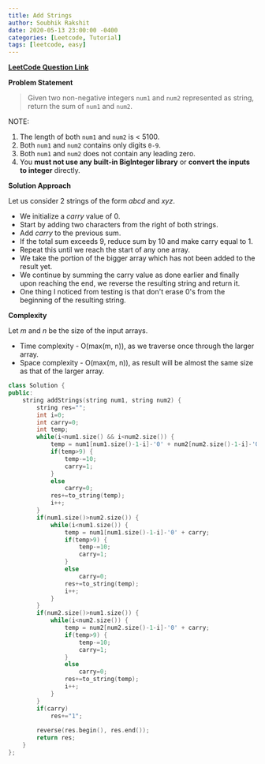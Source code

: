```yaml
---
title: Add Strings
author: Soubhik Rakshit
date: 2020-05-13 23:00:00 -0400
categories: [Leetcode, Tutorial]
tags: [leetcode, easy]
---
```


[**LeetCode Question Link**](https://leetcode.com/problems/add-strings/)

**Problem Statement**

> Given two non-negative integers `num1` and `num2` represented as string, return the sum of `num1` and `num2`.

NOTE:
1. The length of both `num1` and `num2` is < 5100.
2. Both `num1` and `num2` contains only digits `0-9`.
3. Both `num1` and `num2` does not contain any leading zero.
4. You **must not use any built-in BigInteger library** or **convert the inputs to integer** directly.

**Solution Approach**

Let us consider 2 strings of the form _abcd_ and _xyz_.
* We initialize a _carry_ value of 0.
* Start by adding two characters from the right of both strings.
* Add _carry_ to the previous sum.
* If the total sum exceeds 9, reduce sum by 10 and make carry equal to 1.
* Repeat this until we reach the start of any one array.
* We take the portion of the bigger array which has not been added to the result yet.
* We continue by summing the carry value as done earlier and finally upon reaching the end, we reverse the resulting string and return it.
* One thing I noticed from testing is that don't erase 0's from the beginning of the resulting string.

**Complexity**

Let _m_ and _n_ be the size of the input arrays.
* Time complexity - O(max(m, n)), as we traverse once through the larger array.
* Space complexity - O(max(m, n)), as result will be almost the same size as that of the larger array.

```c++
class Solution {
public:
    string addStrings(string num1, string num2) {
        string res="";
        int i=0;
        int carry=0;
        int temp;
        while(i<num1.size() && i<num2.size()) {
            temp = num1[num1.size()-1-i]-'0' + num2[num2.size()-1-i]-'0' + carry;
            if(temp>9) {
                temp-=10;
                carry=1;
            }
            else
                carry=0;
            res+=to_string(temp);
            i++;
        }
        if(num1.size()>num2.size()) {
            while(i<num1.size()) {
                temp = num1[num1.size()-1-i]-'0' + carry;
                if(temp>9) {
                    temp-=10;
                    carry=1;
                }
                else
                    carry=0;
                res+=to_string(temp);
                i++;
            }
        }
        if(num2.size()>num1.size()) {
            while(i<num2.size()) {
                temp = num2[num2.size()-1-i]-'0' + carry;
                if(temp>9) {
                    temp-=10;
                    carry=1;
                }
                else
                    carry=0;
                res+=to_string(temp);
                i++;
            }
        }
        if(carry)
            res+="1";
        
        reverse(res.begin(), res.end());
        return res;
    }
};
```